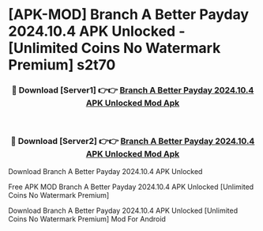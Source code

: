 # [APK-MOD] Branch  A Better Payday 2024.10.4 APK Unlocked - [Unlimited Coins No Watermark Premium] s2t70



<div align="center">
<h3>🔴 Download [Server1] 👉👉 <a href="https://momento.my/?title=Branch__A_Better_Payday_2024.10.4_APK_Unlocked">Branch  A Better Payday 2024.10.4 APK Unlocked Mod Apk</a></h3><br>

<h3>🔴 Download [Server2] 👉👉 <a href="https://momento.my/?title=Branch__A_Better_Payday_2024.10.4_APK_Unlocked">Branch  A Better Payday 2024.10.4 APK Unlocked Mod Apk</a></h3>
</div>



Download Branch  A Better Payday 2024.10.4 APK Unlocked 

Free APK MOD Branch  A Better Payday 2024.10.4 APK Unlocked [Unlimited Coins No Watermark Premium]

Download Branch  A Better Payday 2024.10.4 APK Unlocked [Unlimited Coins No Watermark Premium] Mod For Android
